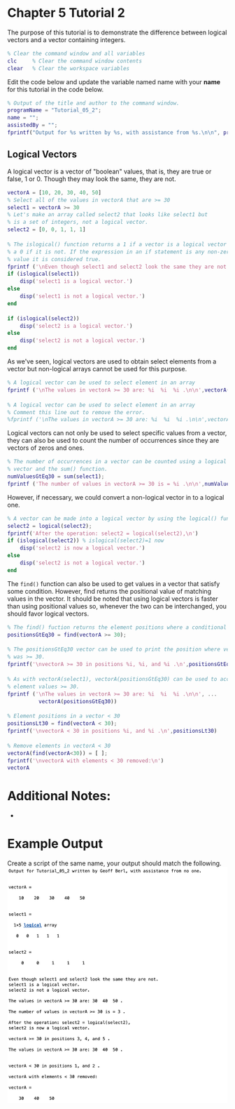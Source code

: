 # Chapter 5 Tutorial 2
The purpose of this tutorial is to demonstrate the difference between logical vectors and a vector containing integers.
```Matlab
% Clear the command window and all variables
clc     % Clear the command window contents
clear   % Clear the workspace variables
```
Edit the code below and update the variable named name with your **name** for this tutorial in the code below.
```Matlab
% Output of the title and author to the command window.
programName = "Tutorial_05_2";
name = "";
assistedBy = "";
fprintf("Output for %s written by %s, with assistance from %s.\n\n", programName, name, assistedBy)
```
## Logical Vectors
A logical vector is a vector of "boolean" values, that is, they are true or false, 1 or 0. Though they may look the same, they are not.
```Matlab
vectorA = [10, 20, 30, 40, 50]
% Select all of the values in vectorA that are >= 30
select1 = vectorA >= 30
% Let's make an array called select2 that looks like select1 but 
% is a set of integers, not a logical vector.
select2 = [0, 0, 1, 1, 1]

% The islogical() function returns a 1 if a vector is a logical vector and
% a 0 if it is not. If the expression in an if statement is any non-zero
% value it is considered true.
fprintf ('\nEven though select1 and select2 look the same they are not.\n')
if (islogical(select1))
    disp('select1 is a logical vector.')
else
    disp('select1 is not a logical vector.')
end

if (islogical(select2))
    disp('select2 is a logical vector.')
else
    disp('select2 is not a logical vector.')
end
```
As we've seen, logical vectors are used to obtain select elements from a vector but non-logical arrays cannot be used for this purpose.
```Matlab
% A logical vector can be used to select element in an array
fprintf ('\nThe values in vectorA >= 30 are: %i  %i  %i .\n\n',vectorA(select1))

% A logical vector can be used to select element in an array
% Comment this line out to remove the error.
%fprintf ('\nThe values in vectorA >= 30 are: %i  %i  %i .\n\n',vectorA(select2))
```
Logical vectors can not only be used to select specific values from a vector, they can also be used to count the number of occurrences since they are vectors of zeros and ones.
```Matlab
% The number of occurrences in a vector can be counted using a logical
% vector and the sum() function.
numValuesGtEq30 = sum(select1);
fprintf ('The number of values in vectorA >= 30 is = %i .\n\n',numValuesGtEq30)
```
However, if necessary, we could convert a non-logical vector in to a logical one.
```Matlab
% A vector can be made into a logical vector by using the logical() function.
select2 = logical(select2);
fprintf('After the operation: select2 = logical(select2),\n')
if (islogical(select2)) % islogical(select2)=1 now
    disp('select2 is now a logical vector.')
else
    disp('select2 is not a logical vector.')
end
```
The `find()` function can also be used to get values in a vector that satisfy some condition. However, find returns the positional value of matching values in the vector. It should be noted that using logical vectors is faster than using positional values so, whenever the two can be interchanged, you should favor logical vectors.
```Matlab
% The find() fuction returns the element positions where a conditional is true
positionsGtEq30 = find(vectorA >= 30);

% The positionsGtEq30 vector can be used to print the position where vectorA
% was >= 30.
fprintf('\nvectorA >= 30 in positions %i, %i, and %i .\n',positionsGtEq30)

% As with vectorA(select1), vectorA(positionsGtEq30) can be used to access
% element values >= 30.
fprintf ('\nThe values in vectorA >= 30 are: %i  %i  %i .\n\n', ...
          vectorA(positionsGtEq30))

% Element positions in a vector < 30 
positionsLt30 = find(vectorA < 30);
fprintf('\nvectorA < 30 in positions %i, and %i .\n',positionsLt30)

% Remove elements in vectorA < 30
vectorA(find(vectorA<30)) = [ ];
fprintf('\nvectorA with elements < 30 removed:\n')
vectorA 
```
# Additional Notes:
* 
# Example Output
Create a script of the same name, your output should match the following.
![Tutorial_05_2_Example_Output.png](images/Tutorial_05_2_Example_Output.png)
